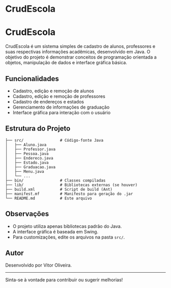 # CrudEscola
# CrudEscola

CrudEscola é um sistema simples de cadastro de alunos, professores e suas respectivas informações acadêmicas, desenvolvido em Java. O objetivo do projeto é demonstrar conceitos de programação orientada a objetos, manipulação de dados e interface gráfica básica.

## Funcionalidades

- Cadastro, edição e remoção de alunos
- Cadastro, edição e remoção de professores
- Cadastro de endereços e estados
- Gerenciamento de informações de graduação
- Interface gráfica para interação com o usuário

## Estrutura do Projeto

```
├── src/                # Código-fonte Java
│   ├── Aluno.java
│   ├── Professor.java
│   ├── Pessoa.java
│   ├── Endereco.java
│   ├── Estado.java
│   ├── Graduacao.java
│   ├── Menu.java
│   └── ...
├── bin/                # Classes compiladas
├── lib/                # Bibliotecas externas (se houver)
├── build.xml           # Script de build (Ant)
├── manifest.mf         # Manifesto para geração do .jar
└── README.md           # Este arquivo
```

## Observações

- O projeto utiliza apenas bibliotecas padrão do Java.
- A interface gráfica é baseada em Swing.
- Para customizações, edite os arquivos na pasta `src/`.

## Autor

Desenvolvido por Vitor Oliveira.

---
Sinta-se à vontade para contribuir ou sugerir melhorias!
